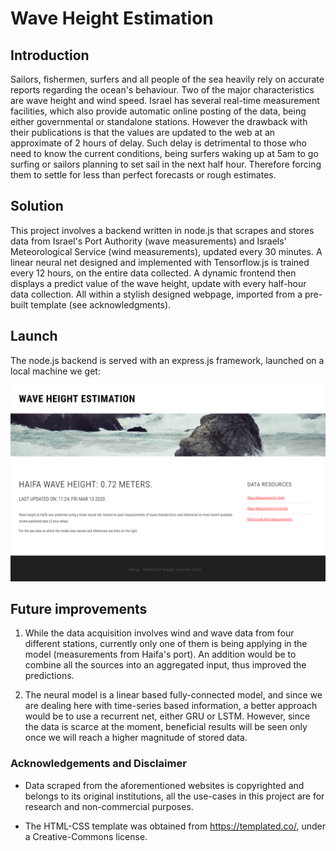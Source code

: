 # Wave Height Estimation


## Introduction

Sailors, fishermen, surfers and all people of the sea heavily rely on accurate reports regarding the ocean's behaviour. Two of the major characteristics are wave height and wind speed. Israel has several real-time measurement facilities, which also provide automatic online posting of the data, being either governmental or standalone stations. However the drawback with their publications is that the values are updated to the web at an approximate of 2 hours of delay. Such delay is detrimental to those who need to know the current conditions, being surfers waking up at 5am to go surfing or sailors planning to set sail in the next half hour. Therefore forcing them to settle for less than perfect forecasts or rough estimates.

## Solution

This project involves a backend written in node.js that scrapes and stores data from Israel's Port Authority (wave measurements) and Israels' 
Meteorological Service (wind measurements), updated every 30 minutes. A linear neural net designed and implemented with Tensorflow.js is trained
every 12 hours, on the entire data collected. A dynamic frontend then displays a predict value of the wave height,
update with every half-hour data collection. All within a stylish designed webpage, imported from a pre-built template (see acknowledgments).
 
 
## Launch
 The node.js backend is served with an express.js framework, launched on a local machine we get:
 
 
 ![Wave Site Frontend](waveSite.png) 
 
## Future improvements
 1. While the data acquisition involves wind and wave data from four different stations, currently only one of them is being applying in the model (measurements from Haifa's port). An addition would be to combine all the sources into an aggregated input, thus improved the predictions.
 
 2. The neural model is a linear based fully-connected model, and since we are dealing here with time-series based information, a better approach would be to use a recurrent net, either GRU or LSTM. However, since the data is scarce at the moment, beneficial results will be seen only once we will reach a higher magnitude of stored data.
 
 
### Acknowledgements and Disclaimer
 * Data scraped from the aforementioned websites is copyrighted and belongs to its original institutions, all the use-cases in this project are for research and non-commercial purposes.
  
 * The HTML-CSS template was obtained from https://templated.co/, under a Creative-Commons license.
